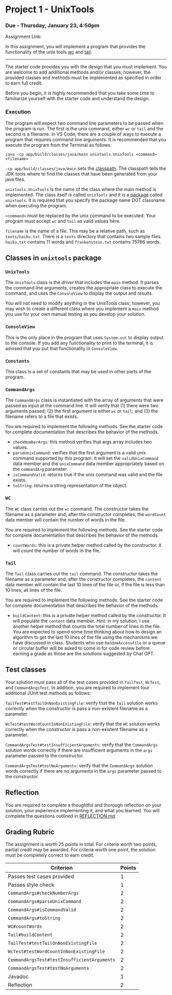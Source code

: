 # Project 1 - UnixTools
### Due - Thursday, January 23, 4:50pm

Assignment Link:
[]()

In this assignment, you will implement a program that provides the functionality
of the unix tools [wc](https://en.wikipedia.org/wiki/Wc_(Unix)) and [tail](https://en.wikipedia.org/wiki/Tail_(Unix)). 

<hr/>

The starter code provides you with the design that you must implement. You are
welcome to add additional methods and/or classes; however, the provided classes
and methods must be implemented as specified in order to earn full credit.

Before you begin, it is highly recommended that you take some time to
familiarize yourself with the starter code and understand the design.

### Execution

The program will expect two command line parameters to be passed when the
program is run. The first is the unix command, either `wc` or `tail` and the
second is a filename. In VS Code, there are a couple of ways to execute a
program that requires command line arguments. It is recommended that you execute
the program from the Terminal as follows:

```
java -cp app/build/classes/java/main unixtools.UnixTools <command> <filename>
```

`-cp app/build/classes/java/main` sets the
[classpath](https://docs.oracle.com/javase/tutorial/essential/environment/paths.html).
The classpath tells the JDK tools where to find the classes that have been
generated from your java files. 

`unixtools.UnixTools` is the name of the class where the main method is
implemented. The class itself is called `UnixTools` and it is a
[package](https://www.w3schools.com/java/java_packages.asp) called `unixtools`.
It is required that you specify the package name DOT classname when executing
the program.

`<command>` must be replaced by the unix command to be executed. Your program
must accept `wc` and `tail` as valid values here.

`filename` is the name of a file. This may be a relative path, such as
`texts/haiku.txt`. There is a `texts` directory that contains two sample files.
`haiku.txt` contains 11 words and `frankenstein.txt` contains 75766 words.

## Classes in `unixtools` package

### `UnixTools`

The `UnixTools` class is the *driver* that includes the `main` method. It parses
the command line arguments, creates the appropriate class to execute the
command, and uses the `ConsoleView` to display the output and results.

You will not need to modify anything in the UnixTools class; however, you may
wish to create a different class where you implement a `main` method you use for
your own manual testing as you develop your solution.

### `ConsoleView`

This is the only place in the program that uses `System.out` to display output
to the console. If you add any functionality to print to the terminal, it is
advised that you put that functionality in `ConsoleView`.

### `Constants`

This class is a set of constants that may be used in other parts of the program.

### `CommandArgs`

The `CommandArgs` class is instantiated with the array of arguments that were
passed as input at the command line. It will verify that (1) there were two
arguments passed; (2) the first argument is either `wc` or `tail`; and (3) the
filename refers to a file that exists.

You are required to implement the following methods. See the starter code for
complete documentation that describes the behavior of the methods.

- `checkNumberArgs`: this method verifies that args array includes two values. 
- `parseUnixCommand`: verifies that the first argument is a valid unix command
  supported by this program. It will set the `validUnixCommand` data member and
  the `unixCommand` data member appropriately based on the `commandArg` parameter.
- `isCommandValid`: returns true if the unix command was valid and the file exists.
- `toString`: returns a string representation of the object.

### `WC`

The `WC` class carries out the `wc` command. The constructor takes the
filename as a parameter and, after the constructor completes, the `wordCount` data
member will contain the number of words in the file.

You are required to implement the following methods. See the starter code for
complete documentation that describes the behavior of the methods.

- `countWords`: this is a private helper method called by the constructor. It
  will count the number of words in the file.

### `Tail`

The `Tail` class carries out the `tail` command. The constructor takes the
filename as a parameter and, after the constructor completes, the `content` data
member will contain the last 10 lines of the file or, if the file is less than
10 lines, all lines of the file.

You are required to implement the following methods. See the starter code for
complete documentation that describes the behavior of the methods.

- `buildContent`: this is a private helper method called by the constructor. It
  will populate the `content` data member. *Hint:* in my solution, I use another
  helper method that counts the total number of lines in the file. You are
  expected to spend some time thinking about how to design an algorithm to get
  the last 10 lines of the file using the mechanisms we have discussed in class.
  Students who use `RandomAccessFile` or a queue or circular buffer will be
  asked to come in for code review before earning a grade as those are the
  solutions suggested by Chat GPT.

## Test classes

Your solution must pass all of the test cases provided in `TailTest`, `WcTest`,
and `CommandArgsTest`. In addition, you are required to implement four
additional JUnit test methods as follows:

`TailTest#testTailOnNonExistingFile`: verify that the `Tail` solution works correctly when the constructor is pass a
non-existent filename as a parameter.

`WcTest#testWordCountInNonExistingFile`: verify that the `WC` solution works correctly when the constructor is pass a
non-existent filename as a parameter.

`CommandArgsTest#testInsufficientArguments`: verify that the `CommandArgs`
solution words correctly if there are insufficient arguments in the `args`
parameter passed to the constructor.

`CommandArgsTest#testNoArguments`: verify that the `CommandArgs`
solution words correctly if there are no arguments in the `args`
parameter passed to the constructor.

## Reflection

You are required to complete a thoughtful and thorough reflection on your
solution, your experience implementing it, and what you learned. You will
complete the questions outlined in [REFLECTION.md](REFLECTION.md).

## Grading Rubric

The assignment is worth 25 points in total. For criteria worth two points,
partial credit may be awarded. For criteria worth one point, the solution must
be completely correct to earn credit.

| Criterion | Points | 
| --------- | ------ |
| Passes test cases provided | 1 | 
| Passes style check | 1 | 
| `CommandArgs#checkNumberArgs` | 2 |
| `CommandArgs#parseUnixCommand` | 2 |
| `CommandArgs#isCommandValid` | 2 |
| `CommandArgs#toString` | 2 |
| `WC#countWords` | 2 |
| `Tail#buildContent` | 2 |
| `TailTest#testTailOnNonExistingFile` | 2 | 
| `WcTest#testWordCountInNonExistingFile` | 2 | 
| `CommandArgsTest#testInsufficientArguments` | 2 | 
| `CommandArgsTest#testNoArguments` | 2 | 
| Javadoc | 1 | 
| Reflection | 2 | 